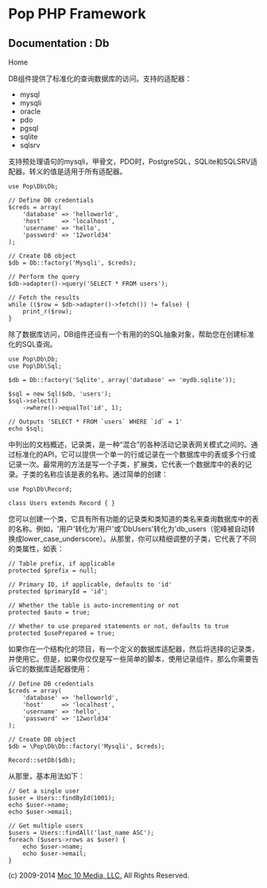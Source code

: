 Pop PHP Framework
=================

Documentation : Db
------------------

Home

DB组件提供了标准化的查询数据库的访问。支持的适配器：

-   mysql
-   mysqli
-   oracle
-   pdo
-   pgsql
-   sqlite
-   sqlsrv

支持预处理语句的mysqli，甲骨文，PDO时，PostgreSQL，SQLite和SQLSRV适配器。转义的值是适用于所有适配器。

    use Pop\Db\Db;

    // Define DB credentials
    $creds = array(
        'database' => 'helloworld',
        'host'     => 'localhost',
        'username' => 'hello',
        'password' => '12world34'
    );

    // Create DB object
    $db = Db::factory('Mysqli', $creds);

    // Perform the query
    $db->adapter()->query('SELECT * FROM users');

    // Fetch the results
    while (($row = $db->adapter()->fetch()) != false) {
        print_r($row);
    }

除了数据库访问，DB组件还设有一个有用的的SQL抽象对象，帮助您在创建标准化的SQL查询。

    use Pop\Db\Db;
    use Pop\Db\Sql;

    $db = Db::factory('Sqlite', array('database' => 'mydb.sqlite'));

    $sql = new Sql($db, 'users');
    $sql->select()
        ->where()->equalTo('id', 1);

    // Outputs 'SELECT * FROM `users` WHERE `id` = 1'
    echo $sql;

中列出的文档概述，记录类，是一种“混合”的各种活动记录表网关模式之间的。通过标准化的API，它可以提供一个单一的行或记录在一个数据库中的表或多个行或记录一次。最常用的方法是写一个子类，扩展类，它代表一个数据库中的表的记录。子类的名称应该是表的名称。通过简单的创建：

    use Pop\Db\Record;

    class Users extends Record { }

您可以创建一个类，它具有所有功能的记录类和类知道的类名来查询数据库中的表的名称。例如，'用户'转化为'用户'或'DbUsers'转化为'db_users（驼峰被自动转换成lower_case_underscore）。从那里，你可以精细调整的子类，它代表了不同的类属性，如表：

    // Table prefix, if applicable
    protected $prefix = null;

    // Primary ID, if applicable, defaults to 'id'
    protected $primaryId = 'id';

    // Whether the table is auto-incrementing or not
    protected $auto = true;

    // Whether to use prepared statements or not, defaults to true
    protected $usePrepared = true;

如果你在一个结构化的项目，有一个定义的数据库适配器，然后将选择的记录类，并使用它。但是，如果你仅仅是写一些简单的脚本，使用记录组件，那么你需要告诉它的数据库适配器使用：

    // Define DB credentials
    $creds = array(
        'database' => 'helloworld',
        'host'     => 'localhost',
        'username' => 'hello',
        'password' => '12world34'
    );

    // Create DB object
    $db = \Pop\Db\Db::factory('Mysqli', $creds);

    Record::setDb($db);

从那里，基本用法如下：

    // Get a single user
    $user = Users::findById(1001);
    echo $user->name;
    echo $user->email;

    // Get multiple users
    $users = Users::findAll('last_name ASC');
    foreach ($users->rows as $user) {
        echo $user->name;
        echo $user->email;
    }

\(c) 2009-2014 [Moc 10 Media, LLC.](http://www.moc10media.com) All
Rights Reserved.
